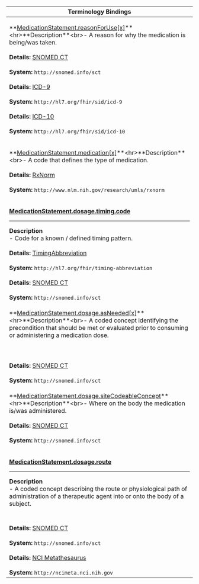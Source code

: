 |Terminology Bindings|
|---|
|<p>**[MedicationStatement.reasonForUse[x]](https://hl7.org/fhir/DSTU2/medicationstatement-definitions.html#MedicationStatement.reasonForUse_x_)**<hr>**Description**<br>- A reason for why the medication is being/was taken.<br><br>**Details:** [SNOMED CT](https://hl7.org/fhir/dstu2/snomedct.html)<br><br>**System:** `http://snomed.info/sct`<br><br>**Details:** [ICD-9](https://terminology.hl7.org/ICD.html#icd-9-variants)<br><br>**System:** `http://hl7.org/fhir/sid/icd-9`<br><br>**Details:** [ICD-10](https://terminology.hl7.org/CodeSystem-icd10CM.html)<br><br>**System:** `http://hl7.org/fhir/sid/icd-10`|
|<p>**[MedicationStatement.medication[x]](https://hl7.org/fhir/DSTU2/medicationstatement-definitions.html#MedicationStatement.medication_x_)**<hr>**Description**<br>- A code that defines the type of medication.<br><br>**Details:** [RxNorm](https://hl7.org/fhir/dstu2/rxnorm.html)<br><br>**System:** `http://www.nlm.nih.gov/research/umls/rxnorm`|
|<p>**[MedicationStatement.dosage.timing.code](https://hl7.org/fhir/DSTU2/datatypes-definitions.html#Timing.code)**<hr>**Description**<br>- Code for a known / defined timing pattern.<br><br>**Details:** [TimingAbbreviation](https://hl7.org/fhir/dstu2/valueset-timing-abbreviation.html)<br><br>**System:** `http://hl7.org/fhir/timing-abbreviation`<br><br>**Details:** [SNOMED CT](https://hl7.org/fhir/dstu2/snomedct.html)<br><br>**System:** `http://snomed.info/sct`|
|<p>**[MedicationStatement.dosage.asNeeded[x]](https://hl7.org/fhir/DSTU2/medicationstatement-definitions.html#MedicationStatement.dosage.asNeeded_x_)**<hr>**Description**<br>- A coded concept identifying the precondition that should be met or evaluated prior to consuming or administering a medication dose.
<br><br>**Details:** [SNOMED CT](https://hl7.org/fhir/dstu2/snomedct.html)<br><br>**System:** `http://snomed.info/sct`|
|<p>**[MedicationStatement.dosage.siteCodeableConcept](https://hl7.org/fhir/DSTU2/medicationstatement-definitions.html#MedicationStatement.dosage.site_x_)**<hr>**Description**<br>- Where on the body the medication is/was administered.<br><br>**Details:** [SNOMED CT](https://hl7.org/fhir/dstu2/snomedct.html)<br><br>**System:** `http://snomed.info/sct`|
|<p>**[MedicationStatement.dosage.route](https://hl7.org/fhir/DSTU2/medicationstatement-definitions.html#MedicationStatement.dosage.route)**<hr>**Description**<br>- A coded concept describing the route or physiological path of administration of a therapeutic agent into or onto the body of a subject.
<br><br>**Details:** [SNOMED CT](http://hl7.org/fhir/dstu2/snomedct.html)<br><br>**System:** `http://snomed.info/sct`<br><br>**Details:** [NCI Metathesaurus](http://hl7.org/fhir/dstu2/ncimeta.html)<br><br>**System:** `http://ncimeta.nci.nih.gov`|